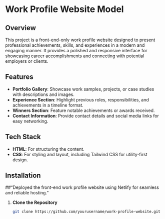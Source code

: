 # Work Profile Website Model

## Overview

This project is a front-end-only work profile website designed to present professional achievements, skills, and experiences in a modern and engaging manner. It provides a polished and responsive interface for showcasing career accomplishments and connecting with potential employers or clients.

## Features

- **Portfolio Gallery**: Showcase work samples, projects, or case studies with descriptions and images.
- **Experience Section**: Highlight previous roles, responsibilities, and achievements in a timeline format.
- **Winners Section**: Feature notable achievements or awards received.
- **Contact Information**: Provide contact details and social media links for easy networking.

## Tech Stack

- **HTML**: For structuring the content.
- **CSS**: For styling and layout, including Tailwind CSS for utility-first design.
## Installation

##“Deployed the front-end work profile website using Netlify for seamless and reliable hosting.”

1. **Clone the Repository**
   ```bash
   git clone https://github.com/yourusername/work-profile-website.git
